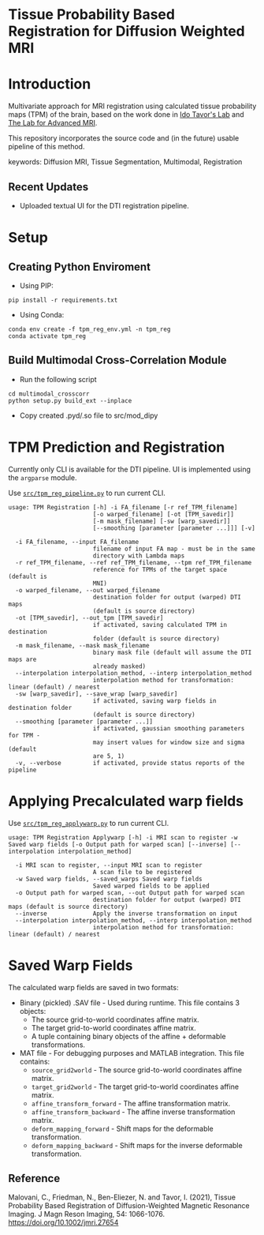 # Tissue Probability Based Registration for Diffusion Weighted MRI

# Introduction
Multivariate approach for MRI registration using calculated tissue probability maps (TPM) of the brain, based on the work done in [Ido Tavor's Lab](https://www.tau.ac.il/~idotavor/) and [The Lab for Advanced MRI](https://beneliezer-lab.com/).

This repository incorporates the source code and (in the future) usable pipeline of this method.

keywords: Diffusion MRI, Tissue Segmentation, Multimodal, Registration

## Recent Updates

 - Uploaded textual UI for the DTI registration pipeline.

# Setup
## Creating Python Enviroment
- Using PIP: 

`pip install -r requirements.txt`

- Using Conda: 

```
conda env create -f tpm_reg_env.yml -n tpm_reg
conda activate tpm_reg
```

## Build Multimodal Cross-Correlation Module
- Run the following script
```
cd multimodal_crosscorr
python setup.py build_ext --inplace
```
- Copy created .pyd/.so file to src/mod_dipy




# TPM Prediction and Registration
Currently only CLI is available for the DTI pipeline. 
UI is implemented using the `argparse` module.

Use [`src/tpm_reg_pipeline.py`](src/tpm_reg_pipeline.py) to run current CLI.
```
usage: TPM Registration [-h] -i FA_filename [-r ref_TPM_filename]
                        [-o warped_filename] [-ot [TPM_savedir]]
                        [-m mask_filename] [-sw [warp_savedir]]
                        [--smoothing [parameter [parameter ...]]] [-v]

  -i FA_filename, --input FA_filename
                        filename of input FA map - must be in the same
                        directory with Lambda maps
  -r ref_TPM_filename, --ref ref_TPM_filename, --tpm ref_TPM_filename
                        reference for TPMs of the target space (default is
                        MNI)
  -o warped_filename, --out warped_filename
                        destination folder for output (warped) DTI maps
                        (default is source directory)
  -ot [TPM_savedir], --out_tpm [TPM_savedir]
                        if activated, saving calculated TPM in destination
                        folder (default is source directory)
  -m mask_filename, --mask mask_filename
                        binary mask file (default will assume the DTI maps are
                        already masked)
  --interpolation interpolation_method, --interp interpolation_method
                        interpolation method for transformation: linear (default) / nearest
  -sw [warp_savedir], --save_wrap [warp_savedir]
                        if activated, saving warp fields in destination folder
                        (default is source directory)
  --smoothing [parameter [parameter ...]]
                        if activated, gaussian smoothing parameters for TPM -
                        may insert values for window size and sigma (default
                        are 5, 1)
  -v, --verbose         if activated, provide status reports of the pipeline
```

# Applying Precalculated warp fields
Use [`src/tpm_reg_applywarp.py`](src/tpm_reg_applywarp.py) to run current CLI.
```
usage: TPM Registration Applywarp [-h] -i MRI scan to register -w Saved warp fields [-o Output path for warped scan] [--inverse] [--interpolation interpolation_method]

  -i MRI scan to register, --input MRI scan to register
                        A scan file to be registered
  -w Saved warp fields, --saved_warps Saved warp fields
                        Saved warped fields to be applied
  -o Output path for warped scan, --out Output path for warped scan
                        destination folder for output (warped) DTI maps (default is source directory)
  --inverse             Apply the inverse transformation on input
  --interpolation interpolation_method, --interp interpolation_method
                        interpolation method for transformation: linear (default) / nearest

```
# Saved Warp Fields
The calculated warp fields are saved in two formats:
* Binary (pickled) .SAV file - Used during runtime. This file contains 3 objects:
    * The source grid-to-world coordinates affine matrix.
    * The target grid-to-world coordinates affine matrix.
    * A tuple containing binary objects of the affine + deformable transformations.
* MAT file - For debugging purposes and MATLAB integration. This file contains:
    * `source_grid2world` - The source grid-to-world coordinates affine matrix.
    * `target_grid2world` - The target grid-to-world coordinates affine matrix.
    * `affine_transform_forward` - The affine transformation matrix.
    * `affine_transform_backward` - The affine inverse transformation matrix.
    * `deform_mapping_forward` - Shift maps for the deformable transformation.
    * `deform_mapping_backward` - Shift maps for the inverse deformable transformation.

## Reference
Malovani, C., Friedman, N., Ben-Eliezer, N. and Tavor, I. (2021), Tissue Probability Based Registration of Diffusion-Weighted Magnetic Resonance Imaging. J Magn Reson Imaging, 54: 1066-1076. https://doi.org/10.1002/jmri.27654
